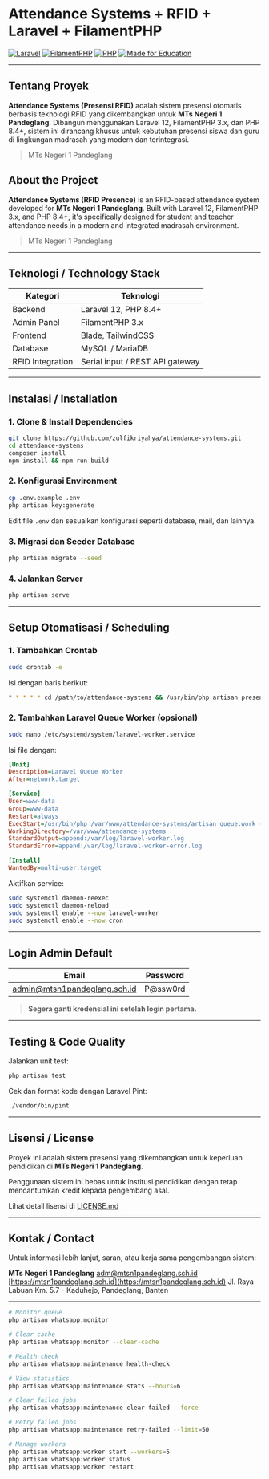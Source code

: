# Attendance Systems + RFID + Laravel + FilamentPHP

[![Laravel](https://img.shields.io/badge/laravel-12-red.svg)](https://laravel.com/)
[![FilamentPHP](https://img.shields.io/badge/filament-3.x-blueviolet.svg)](https://filamentphp.com)
[![PHP](https://img.shields.io/badge/PHP-8.4-blue.svg)](https://www.php.net/)
[![Made for Education](https://img.shields.io/badge/made%20for-education-blue.svg)](https://mtsn1pandeglang.sch.id)

---

## Tentang Proyek

**Attendance Systems (Presensi RFID)** adalah sistem presensi otomatis berbasis teknologi RFID yang dikembangkan untuk **MTs Negeri 1 Pandeglang**. Dibangun menggunakan Laravel 12, FilamentPHP 3.x, dan PHP 8.4+, sistem ini dirancang khusus untuk kebutuhan presensi siswa dan guru di lingkungan madrasah yang modern dan terintegrasi.

> MTs Negeri 1 Pandeglang

## About the Project

**Attendance Systems (RFID Presence)** is an RFID-based attendance system developed for **MTs Negeri 1 Pandeglang**. Built with Laravel 12, FilamentPHP 3.x, and PHP 8.4+, it's specifically designed for student and teacher attendance needs in a modern and integrated madrasah environment.

> MTs Negeri 1 Pandeglang

---

## Teknologi / Technology Stack

| Kategori         | Teknologi                       |
| ---------------- | ------------------------------- |
| Backend          | Laravel 12, PHP 8.4+            |
| Admin Panel      | FilamentPHP 3.x                 |
| Frontend         | Blade, TailwindCSS              |
| Database         | MySQL / MariaDB                 |
| RFID Integration | Serial input / REST API gateway |

---

## Instalasi / Installation

### 1. Clone & Install Dependencies

```bash
git clone https://github.com/zulfikriyahya/attendance-systems.git
cd attendance-systems
composer install
npm install && npm run build
```

### 2. Konfigurasi Environment

```bash
cp .env.example .env
php artisan key:generate
```

Edit file `.env` dan sesuaikan konfigurasi seperti database, mail, dan lainnya.

### 3. Migrasi dan Seeder Database

```bash
php artisan migrate --seed
```

### 4. Jalankan Server

```bash
php artisan serve
```

---

## Setup Otomatisasi / Scheduling

### 1. Tambahkan Crontab

```bash
sudo crontab -e
```

Isi dengan baris berikut:

```bash
* * * * * cd /path/to/attendance-systems && /usr/bin/php artisan presensi:set-ketidakhadiran >> /dev/null 2>&1
```

### 2. Tambahkan Laravel Queue Worker (opsional)

```bash
sudo nano /etc/systemd/system/laravel-worker.service
```

Isi file dengan:

```ini
[Unit]
Description=Laravel Queue Worker
After=network.target

[Service]
User=www-data
Group=www-data
Restart=always
ExecStart=/usr/bin/php /var/www/attendance-systems/artisan queue:work --daemon --tries=3 --timeout=120
WorkingDirectory=/var/www/attendance-systems
StandardOutput=append:/var/log/laravel-worker.log
StandardError=append:/var/log/laravel-worker-error.log

[Install]
WantedBy=multi-user.target
```

Aktifkan service:

```bash
sudo systemctl daemon-reexec
sudo systemctl daemon-reload
sudo systemctl enable --now laravel-worker
sudo systemctl enable --now cron
```

---

## Login Admin Default

| Email                                             | Password |
| ------------------------------------------------- | -------- |
| [admin@mtsn1pandeglang.sch.id](mailto:adm@mtsn1pandeglang.sch.id) | P@ssw0rd |

> **Segera ganti kredensial ini setelah login pertama.**

---

## Testing & Code Quality

Jalankan unit test:

```bash
php artisan test
```

Cek dan format kode dengan Laravel Pint:

```bash
./vendor/bin/pint
```

---

## Lisensi / License

Proyek ini adalah sistem presensi yang dikembangkan untuk keperluan pendidikan di **MTs Negeri 1 Pandeglang**.

Penggunaan sistem ini bebas untuk institusi pendidikan dengan tetap mencantumkan kredit kepada pengembang asal.

Lihat detail lisensi di [LICENSE.md](./LICENSE.md)

---

## Kontak / Contact

Untuk informasi lebih lanjut, saran, atau kerja sama pengembangan sistem:

**MTs Negeri 1 Pandeglang**
[adm@mtsn1pandeglang.sch.id](mailto:adm@mtsn1pandeglang.sch.id)
[https://mtsn1pandeglang.sch.id](https://mtsn1pandeglang.sch.id)
Jl. Raya Labuan Km. 5.7 - Kaduhejo, Pandeglang, Banten

---

```bash
# Monitor queue
php artisan whatsapp:monitor

# Clear cache
php artisan whatsapp:monitor --clear-cache

# Health check
php artisan whatsapp:maintenance health-check

# View statistics
php artisan whatsapp:maintenance stats --hours=6

# Clear failed jobs
php artisan whatsapp:maintenance clear-failed --force

# Retry failed jobs
php artisan whatsapp:maintenance retry-failed --limit=50

# Manage workers
php artisan whatsapp:worker start --workers=5
php artisan whatsapp:worker status
php artisan whatsapp:worker restart
```